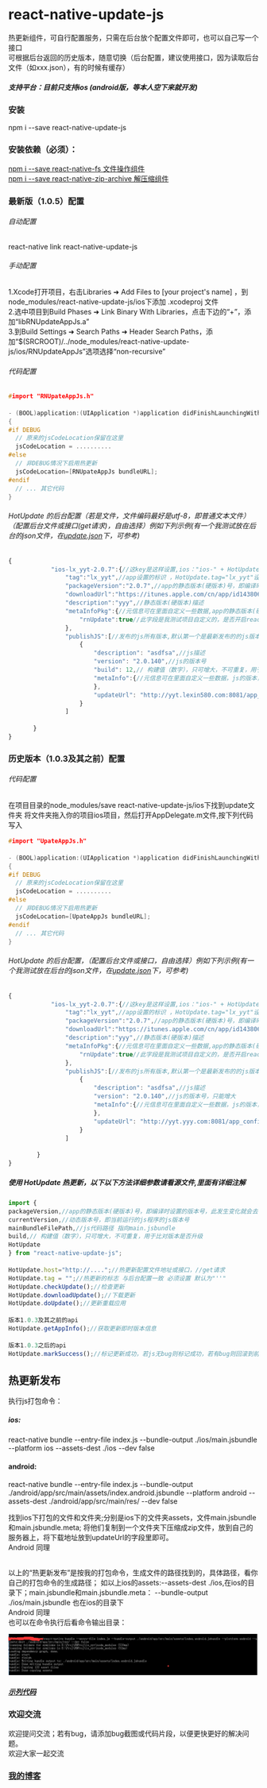 # react-native-update-js
热更新组件，可自行配置服务，只需在后台放个配置文件即可，也可以自己写一个接口<br/>
可根据后台返回的历史版本，随意切换（后台配置，建议使用接口，因为读取后台文件（如xxx.json），有的时候有缓存）

##### 支持平台：目前只支持ios (android版，等本人空下来就开发)

### 安装
npm i --save react-native-update-js

### 安装依赖（必须）：
[npm i --save react-native-fs 文件操作组件](https://github.com/itinance/react-native-fs)<BR/>
[npm i --save react-native-zip-archive 解压缩组件](https://github.com/plrthink/react-native-zip-archive)<BR/>


### 最新版（1.0.5）配置
###### 自动配置
react-native link react-native-update-js
###### 手动配置
1.Xcode打开项目，右击Libraries ➜ Add Files to [your project's name] ，到node_modules/react-native-update-js/ios下添加 .xcodeproj 文件<BR/>
2.选中项目到Build Phases ➜ Link Binary With Libraries，点击下边的“+”，添加“libRNUpdateAppJs.a”<BR/>
3.到Build Settings ➜ Search Paths ➜ Header Search Paths，添加“$(SRCROOT)/../node_modules/react-native-update-js/ios/RNUpdateAppJs”选项选择“non-recursive”<BR/>
###### 代码配置
```cpp
#import "RNUpateAppJs.h"

- (BOOL)application:(UIApplication *)application didFinishLaunchingWithOptions:(NSDictionary *)launchOptions
{
#if DEBUG
  // 原来的jsCodeLocation保留在这里
  jsCodeLocation = ..........
#else
  // 非DEBUG情况下启用热更新
  jsCodeLocation=[RNUpateAppJs bundleURL];
#endif
  // ... 其它代码
}
```
###### HotUpdate 的后台配置（若是文件，文件编码最好是utf-8，即普通文本文件）（配置后台文件或接口(get请求)，自由选择）例如下列示例(有一个我测试放在后台的json文件，在[update.json](./lib/update.json)下，可参考)
```javascript
{
            "ios-lx_yyt-2.0.7":{//这key是这样设置,ios："ios-" + HotUpdate.tag + "-" + packageVersion = "lx_yyt-2.0.7";android："android-" + HotUpdate.tag + "-" + packageVersion = "lx_yyt-2.0.7";
                "tag":"lx_yyt",//app设置的标识 ，HotUpdate.tag="lx_yyt"设置的一致
                "packageVersion":"2.0.7",//app的静态版本(硬版本)号，即编译时设置的版本号，此发生变化就会去下载新的静态版本(硬版本)
                "downloadUrl":"https://itunes.apple.com/cn/app/id1438062830?l=en&mt=8",//静态版本(硬版本)下载地址
                "description":"yyy",//静态版本(硬版本)描述
                "metaInfoPkg":{//元信息可在里面自定义一些数据,app的静态版本(硬版本)，更新时回传
                    "rnUpdate":true//此字段是我测试项目自定义的，是否开启react-native-update热更新，默认false关闭，使用自定义热更新；true开启，使用react-native-update热更新，只能选择一种
                },
                "publishJS":[//发布的js所有版本,默认第一个是最新发布的的js版本,可任选一个更新
                    {
                        "description": "asdfsa",//js描述
                        "version": "2.0.140",//js的版本号
                        "build": 12,// 构建值（数字），只可增大，不可重复，用于比对版本是否升级
                        "metaInfo":{//元信息可在里面自定义一些数据，js的版本，更新时回传
                        },
                        "updateUrl": "http://yyt.lexin580.com:8081/app_config/lx_yyt_app.zip" //js包
                    }
                ]

       }
}
```

### 历史版本（1.0.3及其之前）配置
###### 代码配置
在项目目录的node_modules/save react-native-update-js/ios下找到update文件夹
将文件夹拖入你的项目ios项目，然后打开AppDelegate.m文件,按下列代码写入
```cpp
#import "UpateAppJs.h"

- (BOOL)application:(UIApplication *)application didFinishLaunchingWithOptions:(NSDictionary *)launchOptions
{
#if DEBUG
  // 原来的jsCodeLocation保留在这里
  jsCodeLocation = ..........
#else
  // 非DEBUG情况下启用热更新
  jsCodeLocation=[UpateAppJs bundleURL];
#endif
  // ... 其它代码
}
```
###### HotUpdate 的后台配置，（配置后台文件或接口，自由选择）例如下列示例(有一个我测试放在后台的json文件，在[update.json](./lib/update.json)下，可参考)
```javascript
{
            "ios-lx_yyt-2.0.7":{//这key是这样设置,ios："ios-" + HotUpdate.tag + "-" + packageVersion = "lx_yyt-2.0.7";android："android-" + HotUpdate.tag + "-" + packageVersion = "lx_yyt-2.0.7";
                "tag":"lx_yyt",//app设置的标识 ，HotUpdate.tag="lx_yyt"设置的一致
                "packageVersion":"2.0.7",//app的静态版本(硬版本)号，即编译时设置的版本号，此发生变化就会去下载新的静态版本(硬版本)
                "downloadUrl":"https://itunes.apple.com/cn/app/id1438062830?l=en&mt=8",//静态版本(硬版本)下载地址
                "description":"yyy",//静态版本(硬版本)描述
                "metaInfoPkg":{//元信息可在里面自定义一些数据,app的静态版本(硬版本)，更新时回传
                    "rnUpdate":true//此字段是我测试项目自定义的，是否开启react-native-update热更新，默认false关闭，使用自定义热更新；true开启，使用react-native-update热更新，只能选择一种
                },
                "publishJS":[//发布的js所有版本,默认第一个是最新发布的的js版本,可任选一个更新
                    {
                        "description": "asdfsa",//js描述
                        "version": "2.0.140",//js的版本号，只能增大
                        "metaInfo":{//元信息可在里面自定义一些数据，js的版本，更新时回传
                        },
                        "updateUrl": "http://yyt.yyy.com:8081/app_config/lx_yyt_app.zip" //js包
                    }
                ]

        }
}
```


##### 使用 HotUpdate 热更新，以下以下方法详细参数请看源文件,里面有详细注解
```javascript
import {
packageVersion,//app的静态版本(硬版本)号，即编译时设置的版本号，此发生变化就会去下载新的静态版本(硬版本)
currentVersion,//动态版本号，即当前运行的js程序的js版本号
mainBundleFilePath,//js代码路径 指向main.jsbundle
build,// 构建值（数字），只可增大，不可重复，用于比对版本是否升级
HotUpdate
} from "react-native-update-js";

HotUpdate.host="http://....";//热更新配置文件地址或接口，//get请求
HotUpdate.tag = "";//热更新的标志 与后台配置一致 必须设置 默认为"''"
HotUpdate.checkUpdate();//检查更新
HotUpdate.downloadUpdate();//下载更新
HotUpdate.doUpdate();//更新重载应用

版本1.0.3及其之前的api
HotUpdate.getAppInfo();//获取更新即时版本信息

版本1.0.3之后的api
HotUpdate.markSuccess();//标记更新成功，若js无bug则标记成功，若有bug则回滚到前一个js版本
```

## 热更新发布
执行js打包命令：<BR/>

##### ios:<BR/>
react-native bundle --entry-file index.js --bundle-output ./ios/main.jsbundle --platform ios --assets-dest ./ios --dev false

#### android:<BR/>
react-native bundle --entry-file index.js --bundle-output ./android/app/src/main/assets/index.android.jsbundle --platform android --assets-dest ./android/app/src/main/res/ --dev false

找到ios下打包的文件和文件夹;分别是ios下的文件夹assets，文件main.jsbundle和main.jsbundle.meta;
将他们复制到一个文件夹下压缩成zip文件，放到自己的服务器上，将下载地址放到updateUrl的字段里即可。
<BR/>
Android 同理
<BR/>

<BR/>
以上的“热更新发布”是按我的打包命令，生成文件的路径找到的，具体路径，看你自己的打包命令的生成路径；
如以上ios的assets:--assets-dest ./ios,在ios的目录下；main.jsbundle和main.jsbundle.meta： --bundle-output ./ios/main.jsbundle
也在ios的目录下
<BR/>
Android 同理
<BR/>
也可以在命令执行后看命令输出目录：<BR/>

![示例命令图](./showImg/cmd.png)

##### [示列代码](./example/HotUpdateTest.js)

### 欢迎交流
欢迎提问交流；若有bug，请添加bug截图或代码片段，以便更快更好的解决问题。<br>
欢迎大家一起交流

### [我的博客](http://blog.sina.com.cn/s/articlelist_6078695441_0_1.html)
